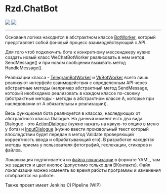 # Rzd.ChatBot

![](https://github.com/lenchq/Chatbot-public/actions/workflows/dotnet.yml/badge.svg)
![](https://github.com/lenchq/Chatbot-public/actions/workflows/docker-image.yml/badge.svg)

<hr>

Основаня логика находится в абстрактном классе [BotWorker](Rzd.ChatBot/Types/BotWorker.cs), который представляет собой фоновый процесс взаимодействующий с API.

Для того чтоб подключить бота к конкретному мессенджеру нужно создать новый класс WeChatBotWorker реализовать в нем метод SendMessage() и при новом сообщении вызывать метод HandleMessage().

Реализации класса - [TelegramBotWorker](Rzd.ChatBot/TelegramBotWorker.cs) и [VkBotWorker](Rzd.ChatBot/VkBotWorker.cs) всего лишь реализуют интерфейс взаимодействия с определенным API через абстрактные методы (например абстрактный метод SendMessage, который необходимо реализовать в каждом классе по-своему (абстрактные методы - методы в абстрактном классе А, которые при наследовании от А обязательны к реализации)).

Весь функционал бота реализуется в классах, наследующих от абстрактного класса Dialogue. На данный момент есть два вида Dialogue - это [ActionDialogue](Rzd.ChatBot/Types/ActionDialogue.cs) (нужно нажать на какую-то опцию в меню у бота) и [InputDialogue](Rzd.ChatBot/Types/InputDialogue.cs) (нужно ввести произвольный текст который впоследствии будет передан в метод Validate проверяющий корректность ввода и обрабатывающий его). В разработке находятся методы приема у пользователя фотографий, геолокации, стикеров и файлов.

Локализация подтягивается из [файла локализации](Rzd.ChatBot/localization.yml) в формате YAML, там же задается и цвет кнопок (допустимо только для ВКонтакте). Файл локализации можно изменять во время работы программы и изменения отобразятся на работе.

Также проект имеет Jenkins CI Pipeline (WIP)
